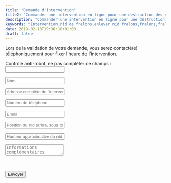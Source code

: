 ```yaml
---
title: "Demande d'intervention"
title2: "Commander une intervention en ligne pour une destruction des nids de frelons asiatiques ou de guêpes"
description: "Commander une intervention en ligne pour une destruction des nids 7j/7 - 7h/22h par un Technicien certifié. Secteur Alpes-Maritimes, Var et Monaco."
keywords: "Intervention,nid de frelons,enlever nid frelons,frelons,frelons asiatiques,frelons européens,guêpes,traitement nids de frelons,CERTIBIOCIDE,CERTIPHYTO,alpes-maritimes,var,monaco."
date: 2019-02-18T19:36:10+01:00
draft: false
---
```


<p class="subheading">Lors de la validation de votre demande, vous serez contacté(e) téléphoniquement pour fixer l'heure de l'intervention.</p>


<div class="col-lg-8 col-lg-offset-2 col-md-8 col-md-offset-2  col-sm-12 col-xs-12 text-article">
	<div class="contact_form_page">
		<form name="intervention" method="POST" data-netlify="true" data-netlify-recaptcha="true" action="/intervention/success">
	    	<p class="hidden">
	   			<label>Contrôle anti-robot, ne pas compléter ce champs : <input name="bot-field" /></label>
	  		</p>
		   	<p><input type="text" name="nom" id="c_name" placeholder="Nom" value="" class="col-xs-12 transition" required></p>
		   	<p><input type="text" name="adresse" id="c_address" placeholder="Adresse complète de l'intervention" value="" class="col-xs-12 transition" required></p>
		   	<p><input type="text" name="telephone" id="c_phone" placeholder="Numéro de téléphone" value="" class="col-xs-12 transition" required></p>
			<p><input type="text" name="email" id="c_email" placeholder="Email" value="" class="col-xs-12 transition" required></p>
			<p><input type="text" name="position" id="c_nest" placeholder="Position du nid (arbre, sous toiture, cheminée, ...)" value="" class="col-xs-12 transition"></p>
		   	<p><input type="text" name="hauteur" id="c_height" placeholder="Hauteur approximative du nid (hauteur d'homme, 5m, 10m, 15m)" value="" class="col-xs-12 transition"></p>
			<p><textarea name="message" id="c_message" class="col-xs-12 transition" placeholder="Informations complémentaires (dénomination professionnelle, n° de forfait pour les administrations, particularités, ...)"></textarea></p>
			<div class="col-xs-12" style="padding-bottom:20px;">
				<div data-netlify-recaptcha="true" ></div>
			</div>
			<p><button type="submit" id="c_send" class="btn btn-block btn-primary">Envoyer</button></p>
		</form>
	</div>
</div>
